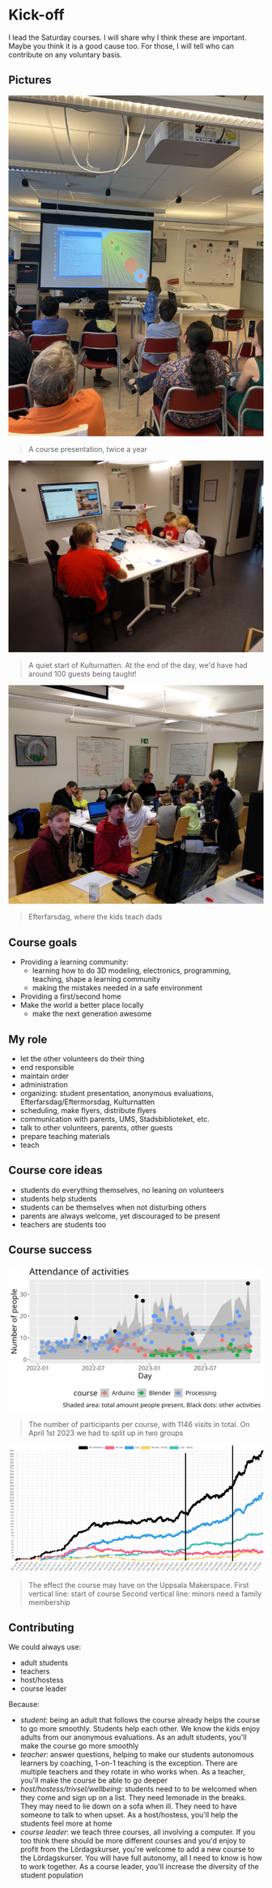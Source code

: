 # Kick-off

I lead the Saturday courses.
I will share why I think these are important.
Maybe you think it is a good cause too.
For those, I will tell who can contribute on any voluntary basis.

## Pictures

![](IMG_3005.JPEG)

> A course presentation, twice a year

![](kulturnatten.jpg)

> A quiet start of Kulturnatten.
> At the end of the day, we'd have had around 100 guests being taught!

![](efterfarsdag.jpg)

> Efterfarsdag, where the kids teach dads

## Course goals

- Providing a learning community:
  - learning how to do 3D modeling, electronics, programming, teaching, shape a learning community
  - making the mistakes needed in a safe environment
- Providing a first/second home
- Make the world a better place locally
  - make the next generation awesome

## My role

- let the other volunteers do their thing
- end responsible
- maintain order
- administration
- organizing: student presentation, anonymous evaluations, Efterfarsdag/Eftermorsdag, Kulturnatten
- scheduling, make flyers, distribute flyers
- communication with parents, UMS, Stadsbiblioteket, etc.
- talk to other volunteers, parents, other guests
- prepare teaching materials
- teach

## Course core ideas

- students do everything themselves, no leaning on volunteers
- students help students
- students can be themselves when not disturbing others
- parents are always welcome, yet discouraged to be present
- teachers are students too

## Course success

![](n_per_day_per_course.png)

> The number of participants per course, with 1146 visits in total.
> On April 1st 2023 we had to split up in two groups

![](medlemmar_and_loerdagskurs.png)

> The effect the course may have on the Uppsala Makerspace.
> First vertical line: start of course
> Second vertical line: minors need a family membership

## Contributing

We could always use:

- adult students
- teachers
- host/hostess
- course leader

Because:

- *student*: being an adult that follows the course already helps the course to go more smoothly. Students help each other.
  We know the kids enjoy adults from our anonymous evaluations. As an adult students, you'll make the course go more smoothly
- *teacher*: answer questions, helping to make our students autonomous learners by coaching, 1-on-1 teaching is the exception. There are
  multiple teachers and they rotate in who works when.
  As a teacher, you'll make the course be able to go deeper
- *host/hostess/trivsel/wellbeing*: students need to to be welcomed when they come and sign up on a list. They need lemonade in the breaks.
  They may need to lie down on a sofa when ill. They need to have someone to talk to when upset. As a host/hostess, you'll help the students feel more at home
- *course leader*: we teach three courses, all involving a computer. If you too think there should be more different courses
  and you'd enjoy to profit from the Lördagskurser, you're welcome to add a new course to the Lördagskurser.
  You will have full autonomy, all I need to know is how to work together.
  As a course leader, you'll increase the diversity of the student population
  
